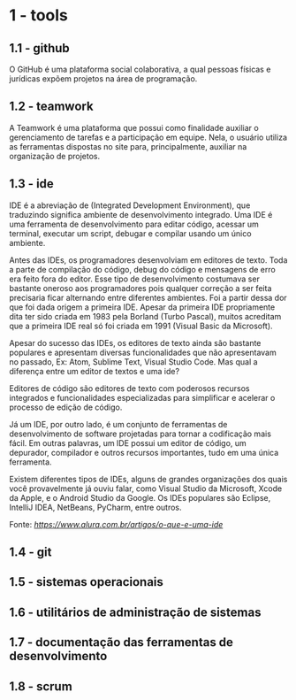 # 1 - tools

## 1.1 - github
O GitHub é uma plataforma social colaborativa, a qual pessoas físicas e jurídicas expõem projetos na área de programação.

## 1.2 - teamwork
A Teamwork é uma plataforma que possui como finalidade auxiliar o gerenciamento de tarefas e a participação em equipe. Nela, o usuário utiliza as ferramentas dispostas no site para, principalmente, auxiliar na organização de projetos. 

## 1.3 - ide

IDE é a abreviação de (Integrated Development Environment), que traduzindo significa ambiente de desenvolvimento integrado. Uma IDE é uma ferramenta de desenvolvimento para editar código, acessar um terminal, executar um script, debugar e compilar usando um único ambiente.

Antes das IDEs, os programadores desenvolviam em editores de texto. Toda a parte de compilação do código, debug do código e mensagens de erro era feito fora do editor. Esse tipo de desenvolvimento costumava ser bastante oneroso aos programadores pois qualquer correção a ser feita precisaria ficar alternando entre diferentes ambientes. Foi a partir dessa dor que foi dada origem a primeira IDE. Apesar da primeira IDE propriamente dita ter sido criada em 1983 pela Borland (Turbo Pascal), muitos acreditam que a primeira IDE real só foi criada em 1991 (Visual Basic da Microsoft).

Apesar do sucesso das IDEs, os editores de texto ainda são bastante populares e apresentam diversas funcionalidades que não apresentavam no passado, Ex: Atom, Sublime Text, Visual Studio Code. Mas qual a diferença entre um editor de textos e uma ide?

Editores de código são editores de texto com poderosos recursos integrados e funcionalidades especializadas para simplificar e acelerar o processo de edição de código.

Já um IDE, por outro lado, é um conjunto de ferramentas de desenvolvimento de software projetadas para tornar a codificação mais fácil. Em outras palavras, um IDE possui um editor de código, um depurador, compilador e outros recursos importantes, tudo em uma única ferramenta.

Existem diferentes tipos de IDEs, alguns de grandes organizações dos quais você provavelmente já ouviu falar, como Visual Studio da Microsoft, Xcode da Apple, e o Android Studio da Google. Os IDEs populares são Eclipse, IntelliJ IDEA, NetBeans, PyCharm, entre outros.

Fonte: <i>https://www.alura.com.br/artigos/o-que-e-uma-ide</i>

## 1.4 - git

## 1.5 - sistemas operacionais 

## 1.6 - utilitários de administração de sistemas 

## 1.7 - documentação das ferramentas de desenvolvimento

## 1.8 - scrum
